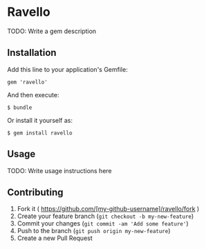 # Ravello

TODO: Write a gem description

## Installation

Add this line to your application's Gemfile:

    gem 'ravello'

And then execute:

    $ bundle

Or install it yourself as:

    $ gem install ravello

## Usage

TODO: Write usage instructions here

## Contributing

1. Fork it ( https://github.com/[my-github-username]/ravello/fork )
2. Create your feature branch (`git checkout -b my-new-feature`)
3. Commit your changes (`git commit -am 'Add some feature'`)
4. Push to the branch (`git push origin my-new-feature`)
5. Create a new Pull Request
